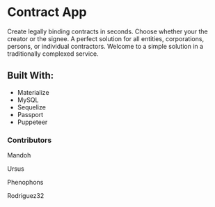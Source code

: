 # Contract App
<p> Create legally binding contracts in seconds. Choose whether your the creator or the signee. A perfect solution for all entities, corporations, persons, or individual contractors. Welcome to a simple solution in a traditionally complexed service.</p>

<h2>Built With:</h2>
<ul>
    <li>Materialize</li>
    <li>MySQL</li>
    <li>Sequelize</li>
    <li>Passport</li>
    <li>Puppeteer</li>
</ul>

<h3>Contributors</h3>
<p>Mandoh</p>
<p>Ursus</p>
<p>Phenophons</p>
<p>Rodriguez32<p>